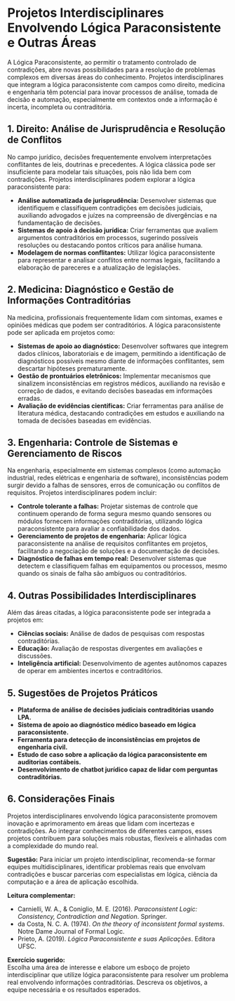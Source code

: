 # Projetos Interdisciplinares Envolvendo Lógica Paraconsistente e Outras Áreas

A Lógica Paraconsistente, ao permitir o tratamento controlado de contradições, abre novas possibilidades para a resolução de problemas complexos em diversas áreas do conhecimento. Projetos interdisciplinares que integram a lógica paraconsistente com campos como direito, medicina e engenharia têm potencial para inovar processos de análise, tomada de decisão e automação, especialmente em contextos onde a informação é incerta, incompleta ou contraditória.

## 1. Direito: Análise de Jurisprudência e Resolução de Conflitos

No campo jurídico, decisões frequentemente envolvem interpretações conflitantes de leis, doutrinas e precedentes. A lógica clássica pode ser insuficiente para modelar tais situações, pois não lida bem com contradições. Projetos interdisciplinares podem explorar a lógica paraconsistente para:

- **Análise automatizada de jurisprudência:** Desenvolver sistemas que identifiquem e classifiquem contradições em decisões judiciais, auxiliando advogados e juízes na compreensão de divergências e na fundamentação de decisões.
- **Sistemas de apoio à decisão jurídica:** Criar ferramentas que avaliem argumentos contraditórios em processos, sugerindo possíveis resoluções ou destacando pontos críticos para análise humana.
- **Modelagem de normas conflitantes:** Utilizar lógica paraconsistente para representar e analisar conflitos entre normas legais, facilitando a elaboração de pareceres e a atualização de legislações.

## 2. Medicina: Diagnóstico e Gestão de Informações Contraditórias

Na medicina, profissionais frequentemente lidam com sintomas, exames e opiniões médicas que podem ser contraditórios. A lógica paraconsistente pode ser aplicada em projetos como:

- **Sistemas de apoio ao diagnóstico:** Desenvolver softwares que integrem dados clínicos, laboratoriais e de imagem, permitindo a identificação de diagnósticos possíveis mesmo diante de informações conflitantes, sem descartar hipóteses prematuramente.
- **Gestão de prontuários eletrônicos:** Implementar mecanismos que sinalizem inconsistências em registros médicos, auxiliando na revisão e correção de dados, e evitando decisões baseadas em informações erradas.
- **Avaliação de evidências científicas:** Criar ferramentas para análise de literatura médica, destacando contradições em estudos e auxiliando na tomada de decisões baseadas em evidências.

## 3. Engenharia: Controle de Sistemas e Gerenciamento de Riscos

Na engenharia, especialmente em sistemas complexos (como automação industrial, redes elétricas e engenharia de software), inconsistências podem surgir devido a falhas de sensores, erros de comunicação ou conflitos de requisitos. Projetos interdisciplinares podem incluir:

- **Controle tolerante a falhas:** Projetar sistemas de controle que continuem operando de forma segura mesmo quando sensores ou módulos fornecem informações contraditórias, utilizando lógica paraconsistente para avaliar a confiabilidade dos dados.
- **Gerenciamento de projetos de engenharia:** Aplicar lógica paraconsistente na análise de requisitos conflitantes em projetos, facilitando a negociação de soluções e a documentação de decisões.
- **Diagnóstico de falhas em tempo real:** Desenvolver sistemas que detectem e classifiquem falhas em equipamentos ou processos, mesmo quando os sinais de falha são ambíguos ou contraditórios.

## 4. Outras Possibilidades Interdisciplinares

Além das áreas citadas, a lógica paraconsistente pode ser integrada a projetos em:

- **Ciências sociais:** Análise de dados de pesquisas com respostas contraditórias.
- **Educação:** Avaliação de respostas divergentes em avaliações e discussões.
- **Inteligência artificial:** Desenvolvimento de agentes autônomos capazes de operar em ambientes incertos e contraditórios.

## 5. Sugestões de Projetos Práticos

- **Plataforma de análise de decisões judiciais contraditórias usando LPA.**
- **Sistema de apoio ao diagnóstico médico baseado em lógica paraconsistente.**
- **Ferramenta para detecção de inconsistências em projetos de engenharia civil.**
- **Estudo de caso sobre a aplicação da lógica paraconsistente em auditorias contábeis.**
- **Desenvolvimento de chatbot jurídico capaz de lidar com perguntas contraditórias.**

## 6. Considerações Finais

Projetos interdisciplinares envolvendo lógica paraconsistente promovem inovação e aprimoramento em áreas que lidam com incertezas e contradições. Ao integrar conhecimentos de diferentes campos, esses projetos contribuem para soluções mais robustas, flexíveis e alinhadas com a complexidade do mundo real.

**Sugestão:** Para iniciar um projeto interdisciplinar, recomenda-se formar equipes multidisciplinares, identificar problemas reais que envolvam contradições e buscar parcerias com especialistas em lógica, ciência da computação e a área de aplicação escolhida.



**Leitura complementar:**  
- Carnielli, W. A., & Coniglio, M. E. (2016). *Paraconsistent Logic: Consistency, Contradiction and Negation*. Springer.  
- da Costa, N. C. A. (1974). *On the theory of inconsistent formal systems*. Notre Dame Journal of Formal Logic.  
- Prieto, A. (2019). *Lógica Paraconsistente e suas Aplicações*. Editora UFSC.



**Exercício sugerido:**  
Escolha uma área de interesse e elabore um esboço de projeto interdisciplinar que utilize lógica paraconsistente para resolver um problema real envolvendo informações contraditórias. Descreva os objetivos, a equipe necessária e os resultados esperados.